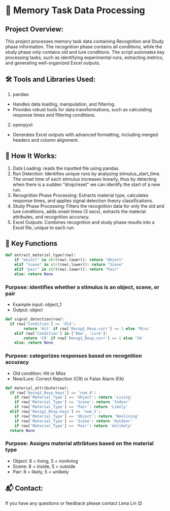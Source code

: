 # 🧠 Memory Task Data Processing

## Project Overview:
This project processes memory task data containing Recognition and Study phase information. The recognition phase contains all conditions, while the study phase only contains old and lure conditions. The script automates key processing tasks, such as identifying experimental runs, extracting metrics, and generating well-organized Excel outputs.

## 🛠️ Tools and Libraries Used:
1. pandas:
- Handles data loading, manipulation, and filtering.
- Provides robust tools for data transformations, such as calculating response times and filtering conditions.

2. openpyxl:
- Generates Excel outputs with advanced formatting, including merged headers and column alignment.

## 📂 How It Works:
1. Data Loading: reads the inputted file using pandas.
2. Run Detection: Identifies unique runs by analyzing stimulus_start_time. The onset time of each stimulus increases linearly, thus by detecting when there is a sudden "drop/reset" we can identify the start of a new run.
3. Recognition Phase Processing: Extracts material type, calculates response times, and applies signal detection theory classifications.
4. Study Phase Processing: Filters the recognition data for only the old and lure conditions, adds onset times (3 secs), extracts the material attributes, and recognition accuracy.
5. Excel Outputs: Combines recognition and study phase results into a Excel file, unique to each run.

## 📜 Key Functions
```python
def extract_material_type(row):
    if "object" in str(row).lower(): return "Object"
    elif "scene" in str(row).lower(): return "Scene"
    elif "pair" in str(row).lower(): return "Pair"
    else: return None
```
### Purpose: identifies whether a stimulus is an object, scene, or pair
- Example input: object_1
- Output: object

```python
def signal_detection(row):
  if row['Condition'] == 'Old':
        return 'Hit' if row['Recog1_Resp.corr'] == 1 else 'Miss'
    elif row['Condition'] in ['New', 'Lure']:
        return 'CR' if row['Recog1_Resp.corr'] == 1 else 'FA'
    else: return None
```
### Purpose: categorizes responses based on recognition accuracy 
- Old condition: Hit or Miss
- New/Lure: Correct Rejection (CR) or False Alarm (FA)

```python
def material_attribute(row):
  if row['Recog1_Resp.keys'] == 'num_8':
    if row['Material_Type'] == 'Object': return 'Living'
    if row['Material_Type'] == 'Scene': return 'Indoor'
    if row['Material_Type'] == 'Pair': return 'Likely'
  elif row['Recog1_Resp.keys'] == 'num_5':
    if row['Material_Type'] == 'Object': return 'Nonliving'
    if row['Material_Type'] == 'Scene': return 'Outdoor'
    if row['Material_Type'] == 'Pair': return 'Unlikely'
  return None
```
### Purpose: Assigns material attribtues based on the material type 
- Object: 8 = living, 5 = nonliving
- Scene: 8 = inside, 5 = outside
- Pair: 8 = likely, 5 = unlikely

## 📬 Contact:
If you have any questions or feedback please contact Lena Lin 😊

